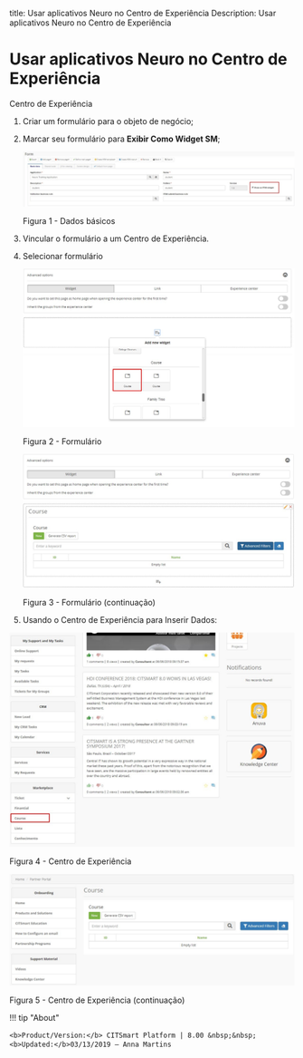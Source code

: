 title: Usar aplicativos Neuro no Centro de Experiência
Description: Usar aplicativos Neuro no Centro de Experiência
# Usar aplicativos Neuro no Centro de Experiência

Centro de Experiência

1.  Criar um formulário para o objeto de negócio;

2.  Marcar seu formulário para **Exibir Como Widget SM**;

    ![basic](images/neuro-sm-5.jpg)

    Figura 1 - Dados básicos

3.  Vincular o formulário a um Centro de Experiência.

4.  Selecionar formulário

    ![basic](images/neuro-sm-6.png)

    Figura 2 - Formulário

    ![basic](images/neuro-sm-7.png)

    Figura 3 - Formulário (continuação)

5.  Usando o Centro de Experiência para Inserir Dados:

![basic](images/neuro-sm-8.png)

Figura 4 - Centro de Experiência


![basic](images/neuro-sm-9.png)

Figura 5 - Centro de Experiência (continuação)


!!! tip "About"

    <b>Product/Version:</b> CITSmart Platform | 8.00 &nbsp;&nbsp;
    <b>Updated:</b>03/13/2019 – Anna Martins
